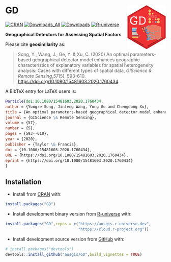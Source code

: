 
<!-- README.md is generated from README.Rmd. Please edit that file -->

# GD <a href="https://ausgis.github.io/GD/"><img src="man/figures/logo.png" align="right" height="139" alt="GD website" /></a>

<!-- badges: start -->

[![CRAN](https://www.r-pkg.org/badges/version/GD)](https://CRAN.R-project.org/package=GD)
[![Downloads_All](https://badgen.net/cran/dt/GD?color=orange)](https://CRAN.R-project.org/package=GD)
[![Downloads](https://cranlogs.r-pkg.org/badges/GD)](https://CRAN.R-project.org/package=GD)
[![R-universe](https://ausgis.r-universe.dev/badges/GD)](https://ausgis.r-universe.dev/GD)

<!-- badges: end -->

**Geographical Detectors for Assessing Spatial Factors**

Please cite **geosimilarity** as:

> Song, Y., Wang, J., Ge, Y. & Xu, C. (2020) An optimal parameters-based
> geographical detector model enhances geographic characteristics of
> explanatory variables for spatial heterogeneity analysis: Cases with
> different types of spatial data, *GIScience & Remote Sensing*,*57*(5),
> 593-610. <https://doi.org/10.1080/15481603.2020.1760434>.

A BibTeX entry for LaTeX users is:

``` bib
@article{doi:10.1080/15481603.2020.1760434,
author = {Yongze Song, Jinfeng Wang, Yong Ge and Chengdong Xu},
title = {An optimal parameters-based geographical detector model enhances geographic characteristics of explanatory variables for spatial heterogeneity analysis: cases with different types of spatial data},
journal = {GIScience \& Remote Sensing},
volume = {57},
number = {5},
pages = {593--610},
year = {2020},
publisher = {Taylor \& Francis},
doi = {10.1080/15481603.2020.1760434},
URL = {https://doi.org/10.1080/15481603.2020.1760434},
eprint = {https://doi.org/10.1080/15481603.2020.1760434}
}
```

## Installation

- Install from [CRAN](https://CRAN.R-project.org/package=GD) with:

``` r
install.packages("GD")
```

- Install development binary version from
  [R-universe](https://ausgis.r-universe.dev/GD) with:

``` r
install.packages("GD",repos = c("https://ausgis.r-universe.dev",
                                "https://cloud.r-project.org"))
```

- Install development source version from
  [GitHub](https://github.com/ausgis/GD) with:

``` r
# install.packages("devtools")
devtools::install_github("ausgis/GD",build_vignettes = TRUE)
```
